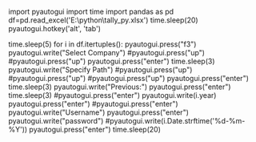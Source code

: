 import pyautogui
import time
import pandas as pd
df=pd.read_excel('E:\\python\\tally_py.xlsx')
time.sleep(20)
pyautogui.hotkey('alt', 'tab')

time.sleep(5)
for i in df.itertuples():
    pyautogui.press("f3")
    pyautogui.write("Select Company")
    #pyautogui.press("up")
    #pyautogui.press("up")
    pyautogui.press("enter")
    time.sleep(3)
    pyautogui.write("Specify Path")
    #pyautogui.press("up")
    #pyautogui.press("up")
    #pyautogui.press("up")
    pyautogui.press("enter")
    time.sleep(3)
    pyautogui.write("Previous:")
    pyautogui.press("enter")
    time.sleep(3)
    #pyautogui.press("enter")
    pyautogui.write(i.year)
    pyautogui.press("enter")
    #pyautogui.press("enter")
    pyautogui.write("Username")
    pyautogui.press("enter")
    pyautogui.write("password")
    #pyautogui.write(i.Date.strftime('%d-%m-%Y'))
    pyautogui.press("enter")
    time.sleep(20)

